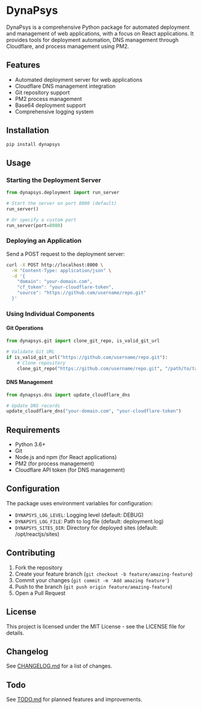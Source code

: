 # DynaPsys

DynaPsys is a comprehensive Python package for automated deployment and management of web applications, with a focus on React applications. It provides tools for deployment automation, DNS management through Cloudflare, and process management using PM2.

## Features

- Automated deployment server for web applications
- Cloudflare DNS management integration
- Git repository support
- PM2 process management
- Base64 deployment support
- Comprehensive logging system

## Installation

```bash
pip install dynapsys
```

## Usage

### Starting the Deployment Server

```python
from dynapsys.deployment import run_server

# Start the server on port 8000 (default)
run_server()

# Or specify a custom port
run_server(port=8080)
```

### Deploying an Application

Send a POST request to the deployment server:

```bash
curl -X POST http://localhost:8000 \
  -H "Content-Type: application/json" \
  -d '{
    "domain": "your-domain.com",
    "cf_token": "your-cloudflare-token",
    "source": "https://github.com/username/repo.git"
  }'
```

### Using Individual Components

#### Git Operations

```python
from dynapsys.git import clone_git_repo, is_valid_git_url

# Validate Git URL
if is_valid_git_url("https://github.com/username/repo.git"):
    # Clone repository
    clone_git_repo("https://github.com/username/repo.git", "/path/to/target")
```

#### DNS Management

```python
from dynapsys.dns import update_cloudflare_dns

# Update DNS records
update_cloudflare_dns("your-domain.com", "your-cloudflare-token")
```

## Requirements

- Python 3.6+
- Git
- Node.js and npm (for React applications)
- PM2 (for process management)
- Cloudflare API token (for DNS management)

## Configuration

The package uses environment variables for configuration:

- `DYNAPSYS_LOG_LEVEL`: Logging level (default: DEBUG)
- `DYNAPSYS_LOG_FILE`: Path to log file (default: deployment.log)
- `DYNAPSYS_SITES_DIR`: Directory for deployed sites (default: /opt/reactjs/sites)

## Contributing

1. Fork the repository
2. Create your feature branch (`git checkout -b feature/amazing-feature`)
3. Commit your changes (`git commit -m 'Add amazing feature'`)
4. Push to the branch (`git push origin feature/amazing-feature`)
5. Open a Pull Request

## License

This project is licensed under the MIT License - see the LICENSE file for details.

## Changelog

See [CHANGELOG.md](CHANGELOG.md) for a list of changes.

## Todo

See [TODO.md](TODO.md) for planned features and improvements.
